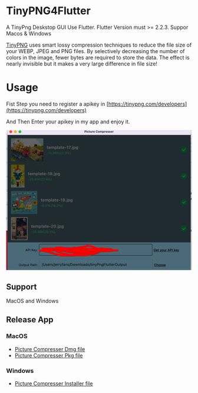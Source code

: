 # TinyPNG4Flutter

A TinyPng Deskstop GUI Use Flutter.  Flutter Version must >= 2.2.3. Suppor Macos & Windows

[TinyPNG](https://tinypng.com) uses smart lossy compression techniques to reduce the file size of your WEBP, JPEG and PNG files. By selectively decreasing the number of colors in the image, fewer bytes are required to store the data. The effect is nearly invisible but it makes a very large difference in file size!

# Usage

Fist Step you need to register a apikey in [https://tinypng.com/developers](https://tinypng.com/developers)

And Then Enter your apikey in my app and enjoy it.

![](https://github.com/JerryFans/TinyPNG4Flutter/blob/main/Snip20220107_25.png)

## Support

MacOS and Windows

## Release App

### MacOS

- [Picture Compresser Dmg file](https://github.com/JerryFans/TinyPNG4Flutter/blob/main/Picture%20Compresser.dmg)
- [Picture Compresser Pkg file](https://github.com/JerryFans/TinyPNG4Flutter/blob/main/Picture%20Compresser.pkg)

### Windows

- [Picture Compresser Installer file](https://github.com/JerryFans/TinyPNG4Flutter/blob/main/tinyPngToolForWindows.zip)

